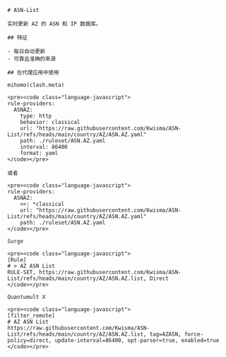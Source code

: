 
    # ASN-List
    
    实时更新 AZ 的 ASN 和 IP 数据库。
    
    ## 特征
    
    - 每日自动更新
    - 可靠且准确的来源
    
    ## 在代理应用中使用
    
    mihomo(clash.meta)
   
    <pre><code class="language-javascript">
    rule-providers:
      ASNAZ:
        type: http
        behavior: classical
        url: "https://raw.githubusercontent.com/Kwisma/ASN-List/refs/heads/main/country/AZ/ASN.AZ.yaml"
        path: ./ruleset/ASN.AZ.yaml
        interval: 86400
        format: yaml
    </code></pre>

    或者

    <pre><code class="language-javascript">
    rule-providers:
      ASNAZ:
        <<: *classical
        url: "https://raw.githubusercontent.com/Kwisma/ASN-List/refs/heads/main/country/AZ/ASN.AZ.yaml"
        path: ./ruleset/ASN.AZ.yaml
    </code></pre>
    
    Surge
    
    <pre><code class="language-javascript">
    [Rule]
    # > AZ ASN List
    RULE-SET, https://raw.githubusercontent.com/Kwisma/ASN-List/refs/heads/main/country/AZ/ASN.AZ.list, Direct
    </code></pre>
    
    Quantumult X
    
    <pre><code class="language-javascript">
    [filter_remote]
    # AZ ASN List
    https://raw.githubusercontent.com/Kwisma/ASN-List/refs/heads/main/country/AZ/ASN.AZ.list, tag=AZASN, force-policy=direct, update-interval=86400, opt-parser=true, enabled=true
    </code></pre>
    